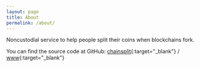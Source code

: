 ```yaml
---
layout: page
title: About
permalink: /about/
---
```


Noncustodial service to help people split their coins when blockchains fork.

You can find the source code at GitHub:
[chainsplit][chainsplit-org]{:target="_blank"} /
[www](https://github.com/chainsplit/www){:target="_blank"}

[chainsplit-org]: https://github.com/chainsplit
